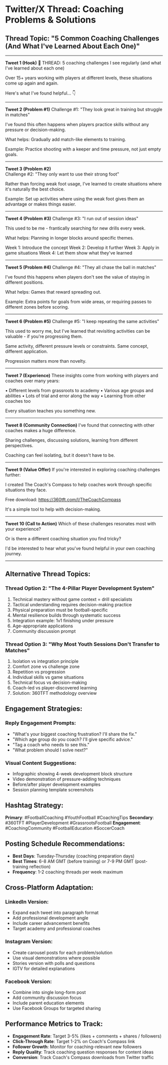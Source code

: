# Twitter/X Thread: Coaching Problems & Solutions

## Thread Topic: "5 Common Coaching Challenges (And What I've Learned About Each One)"

---

**Tweet 1 (Hook)**
🧵 THREAD: 5 coaching challenges I see regularly (and what I've learned about each one)

Over 15+ years working with players at different levels, these situations come up again and again.

Here's what I've found helpful... 👇

---

**Tweet 2 (Problem #1)**
Challenge #1: "They look great in training but struggle in matches"

I've found this often happens when players practice skills without any pressure or decision-making.

What helps: Gradually add match-like elements to training.

Example: Practice shooting with a keeper and time pressure, not just empty goals.

---

**Tweet 3 (Problem #2)**  
Challenge #2: "They only want to use their strong foot"

Rather than forcing weak foot usage, I've learned to create situations where it's naturally the best choice.

Example: Set up activities where using the weak foot gives them an advantage or makes things easier.

---

**Tweet 4 (Problem #3)**
Challenge #3: "I run out of session ideas"

This used to be me - frantically searching for new drills every week.

What helps: Planning in longer blocks around specific themes.

Week 1: Introduce the concept
Week 2: Develop it further
Week 3: Apply in game situations
Week 4: Let them show what they've learned

---

**Tweet 5 (Problem #4)**
Challenge #4: "They all chase the ball in matches"

I've found this happens when players don't see the value of staying in different positions.

What helps: Games that reward spreading out.

Example: Extra points for goals from wide areas, or requiring passes to different zones before scoring.

---

**Tweet 6 (Problem #5)**
Challenge #5: "I keep repeating the same activities"

This used to worry me, but I've learned that revisiting activities can be valuable - if you're progressing them.

Same activity, different pressure levels or constraints.
Same concept, different application.

Progression matters more than novelty.

---

**Tweet 7 (Experience)**
These insights come from working with players and coaches over many years:

• Different levels from grassroots to academy
• Various age groups and abilities
• Lots of trial and error along the way
• Learning from other coaches too

Every situation teaches you something new.

---

**Tweet 8 (Community Connection)**
I've found that connecting with other coaches makes a huge difference.

Sharing challenges, discussing solutions, learning from different perspectives.

Coaching can feel isolating, but it doesn't have to be.

---

**Tweet 9 (Value Offer)**
If you're interested in exploring coaching challenges further:

I created The Coach's Compass to help coaches work through specific situations they face.

Free download: https://360tft.com/l/TheCoachCompass

It's a simple tool to help with decision-making.

---

**Tweet 10 (Call to Action)**
Which of these challenges resonates most with your experience?

Or is there a different coaching situation you find tricky?

I'd be interested to hear what you've found helpful in your own coaching journey.

---

## Alternative Thread Topics:

### Thread Option 2: "The 4-Pillar Player Development System"
1. Technical mastery without game context = drill specialists
2. Tactical understanding requires decision-making practice  
3. Physical preparation must be football-specific
4. Mental resilience builds through systematic success
5. Integration example: 1v1 finishing under pressure
6. Age-appropriate applications
7. Community discussion prompt

### Thread Option 3: "Why Most Youth Sessions Don't Transfer to Matches"
1. Isolation vs integration principle
2. Comfort zone vs challenge zone
3. Repetition vs progression  
4. Individual skills vs game situations
5. Technical focus vs decision-making
6. Coach-led vs player-discovered learning
7. Solution: 360TFT methodology overview

## Engagement Strategies:

### Reply Engagement Prompts:
- "What's your biggest coaching frustration? I'll share the fix."
- "Which age group do you coach? I'll give specific advice."
- "Tag a coach who needs to see this."
- "What problem should I solve next?"

### Visual Content Suggestions:
- Infographic showing 4-week development block structure
- Video demonstration of pressure-adding techniques
- Before/after player development examples
- Session planning template screenshots

## Hashtag Strategy:
**Primary**: #FootballCoaching #YouthFootball #CoachingTips
**Secondary**: #360TFT #PlayerDevelopment #GrassrootsFootball
**Engagement**: #CoachingCommunity #FootballEducation #SoccerCoach

## Posting Schedule Recommendations:
- **Best Days**: Tuesday-Thursday (coaching preparation days)
- **Best Times**: 6-8 AM GMT (before training) or 7-9 PM GMT (post-training reflection)
- **Frequency**: 1-2 coaching threads per week maximum

## Cross-Platform Adaptation:

### LinkedIn Version:
- Expand each tweet into paragraph format
- Add professional development angle
- Include career advancement benefits
- Target academy and professional coaches

### Instagram Version:  
- Create carousel posts for each problem/solution
- Use visual demonstrations where possible
- Stories version with polls and questions
- IGTV for detailed explanations

### Facebook Version:
- Combine into single long-form post
- Add community discussion focus
- Include parent education elements
- Use Facebook Groups for targeted sharing

## Performance Metrics to Track:
- **Engagement Rate**: Target 3-5% (likes + comments + shares / followers)
- **Click-Through Rate**: Target 1-2% on Coach's Compass link
- **Follower Growth**: Monitor for coaching-relevant new followers
- **Reply Quality**: Track coaching question responses for content ideas
- **Conversion**: Track Coach's Compass downloads from Twitter traffic